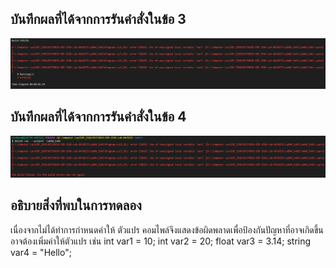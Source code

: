 ## บันทึกผลที่ได้จากการรันคำสั่งในข้อ 3
![](image.png)
## บันทึกผลที่ได้จากการรันคำสั่งในข้อ 4
![](image-1.png)
## อธิบายสิ่งที่พบในการทดลอง
เนื่องจากไม่ได้ทำการกำหนดค่าให้ ตัวแปร คอมไพล์จึงแสดงข้อผิดพลาดเพื่อป้องกันปัญหาที่อาจเกิดขึ้น
อาจต้องเพิ่มค่าให้ตัวแปร เช่น
int var1 = 10;
int var2 = 20;
float var3 = 3.14;
string var4 = "Hello";